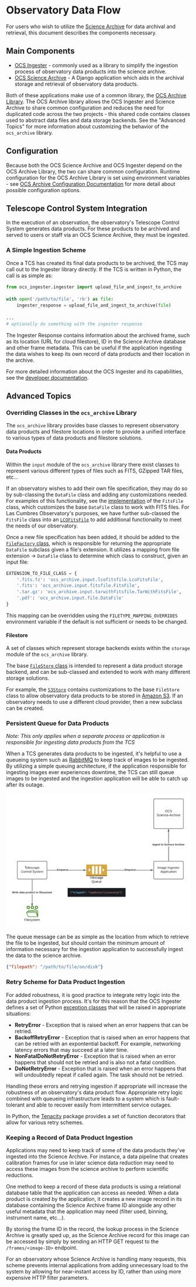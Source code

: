 # Observatory Data Flow

For users who wish to utilize the [Science Archive](https://github.com/observatorycontrolsystem/science-archive) for data archival and retrieval, this document describes the components necessary.

## Main Components

* [OCS Ingester](https://github.com/observatorycontrolsystem/ingester) - commonly used as a library to simplify the ingestion process of observatory data products into the science archive. 
* [OCS Science Archive](https://github.com/observatorycontrolsystem/science-archive) - A Django application which aids in the archival storage and retrieval of observatory data products.

Both of these applications make use of a common library, the [OCS Archive Library](https://github.com/observatorycontrolsystem/ocs_archive). The OCS Archive library allows the OCS Ingester and Science Archive to share common configuration and reduces the need for duplicated code across the two projects - this shared code contains classes used to abstract data files and data storage backends. See the "Advanced Topics" for more information about customizing the behavior of the `ocs_archive` library.


## Configuration

Because both the OCS Science Archive and OCS Ingester depend on the OCS Archive Library, the two can share common configuration. Runtime configuration for the OCS Archive Library is set using environment variables - see [OCS Archive Configuration Documentation](https://github.com/observatorycontrolsystem/ocs_archive#configuration) for more detail about possible configuration options.

## Telescope Control System Integration

In the execution of an observation, the observatory's Telescope Control System generates data products. For these products to be archived and served to users or staff via an OCS Science Archive, they must be ingested.

### A Simple Ingestion Scheme

Once a TCS has created its final data products to be archived, the TCS may call out to the Ingester library directly. If the TCS is written in Python, the call is as simple as:

```python
from ocs_ingester.ingester import upload_file_and_ingest_to_archive

with open('/path/to/file', 'rb') as file:
    ingester_response = upload_file_and_ingest_to_archive(file)

...
# optionally do something with the ingester response
```

The Ingester Response contains information about the archived frame, such as its location (URL for cloud filestore), ID in the Science Archive database and other frame metadata. This can be useful if the application ingesting the data wishes to keep its own record of data products and their location in the archive.

For more detailed information about the OCS Ingester and its capabilities, see the [developer documentation](https://ingester.readthedocs.io/en/latest/index.html).

## Advanced Topics

### Overriding Classes in the `ocs_archive` Library

The `ocs_archive` library provides base classes to represent observatory data products and filestore locations in order to provide a unified interface to various types of data products and filestore solutions.

#### Data Products

Within the `input` module of the `ocs_archive` library there exist classes to represent various different types of files such as FITS, GZipped TAR files, etc...

If an observatory wishes to add their own file specification, they may do so by sub-classing the `DataFile` class and adding any customizations needed. For examples of this functionality, see the [implementation](https://github.com/observatorycontrolsystem/ocs_archive/blob/main/ocs_archive/input/fitsfile.py#L10) of the `FitsFile` class, which customizes the base `DataFile` class to work with FITS files. For Las Cumbres Observatory's purposes, we have further sub-classed the `FitsFile` class into an [`LCOFitsFile`](https://github.com/observatorycontrolsystem/ocs_archive/blob/main/ocs_archive/input/lcofitsfile.py#L16) to add additional functionality to meet the needs of our observatory. 

Once a new file specification has been added, it should be added to the [`FileFactory` class](https://github.com/observatorycontrolsystem/ocs_archive/blob/main/ocs_archive/input/filefactory.py#L14), which is responsible for returning the appropriate `DataFile` subclass given a file's extension. It utilizes a mapping from file extension -> `DataFile` class to determine which class to construct, given an input file:

```python
EXTENSION_TO_FILE_CLASS = {
    '.fits.fz': 'ocs_archive.input.lcofitsfile.LcoFitsFile',
    '.fits': 'ocs_archive.input.fitsfile.FitsFile',
    '.tar.gz': 'ocs_archive.input.tarwithfitsfile.TarWithFitsFile',
    '.pdf': 'ocs_archive.input.file.DataFile'
}
```

This mapping can be overridden using the `FILETYPE_MAPPING_OVERRIDES` environment variable if the default is not sufficient or needs to be changed.


#### Filestore

A set of classes which represent storage backends exists within the `storage` module of the `ocs_archive` library. 

The base [`FileStore` class](https://github.com/observatorycontrolsystem/ocs_archive/blob/main/ocs_archive/storage/filestore.py#L20) is intended to represent a data product storage backend, and can be sub-classed and extended to work with many different storage solutions.

For example, the [`S3Store`](https://github.com/observatorycontrolsystem/ocs_archive/blob/main/ocs_archive/storage/s3store.py#L23) contains customizations to the base `FileStore` class to allow observatory data products to be stored in [Amazon S3](https://aws.amazon.com/s3/). If an observatory needs to use a different cloud provider, then a new subclass can be created.

### Persistent Queue for Data Products

_Note: This only applies when a separate process or application is responsible for ingesting data products from the TCS_


When a TCS generates data products to be ingested, it's helpful to use a queueing system such as [RabbitMQ](https://www.rabbitmq.com/) to keep track of images to be ingested. By utilizing a simple queuing architecture, if the application responsible for ingesting images ever experiences downtime, the TCS can still queue images to be ingested and the ingestion application will be able to catch up after its outage.

![Ingester queueing scheme](/assets/images/ingester_queueing_scheme.png)

The queue message can be as simple as the location from which to retrieve the file to be ingested, but should contain the minimum amount of information necessary for the ingestion application to successfully ingest the data to the science archive.

```json
{"filepath": "/path/to/file/on/disk"}
```

### Retry Scheme for Data Product Ingestion

For added robustness, it is good practice to integrate retry logic into the data product ingestion process. It's for this reason that the OCS Ingester defines a set of Python [exception classes](https://github.com/observatorycontrolsystem/ingester/blob/main/ocs_ingester/exceptions.py) that will be raised in appropriate situations:

* **RetryError** - Exception that is raised when an error happens that can be retried.
* **BackoffRetryError** - Exception that is raised when an error happens that can be retried with an expontential backoff. For example, networking latency errors that may succeed at a later time.
* **NonFatalDoNotRetryError** - Exception that is raised when an error happens that should not be retried and is also not a fatal condition.
* **DoNotRetryError** - Exception that is raised when an error happens that will undoubtedly repeat if called again. The task should not be retried.

Handling these errors and retrying ingestion if appropriate will increase the robustness of an observatory's data product flow. Appropriate retry logic combined with queueing infrastructure leads to a system which is fault-tolerant and able to recover easily from intermittent service outages.

In Python, the [Tenacity](https://tenacity.readthedocs.io/en/latest/) package provides a set of function decorators that allow for various retry schemes.

### Keeping a Record of Data Product Ingestion

Applications may need to keep track of some of the data products they've ingested into the Science Archive. For instance, a data pipeline that creates calibration frames for use in later science data reduction may need to access these images from the science archive to perform scientific reductions.

One method to keep a record of these data products is using a relational database table that the application can access as needed. When a data product is created by the application, it creates a new image record in its database containing the Science Archive frame ID alongside any other useful metadata that the application may need (filter used, binning, instrument name, etc...).

By storing the frame ID in the record, the lookup process in the Science Archive is greatly sped up, as the Science Archive record for this image can be accessed by simply by sending an HTTP GET request to the `/frames/<image-ID>` endpoint.

For an observatory whose Science Archive is handling many requests, this scheme prevents internal applications from adding unnecessary load to the system by allowing for near-instant access by ID, rather than using more expensive HTTP filter parameters.
